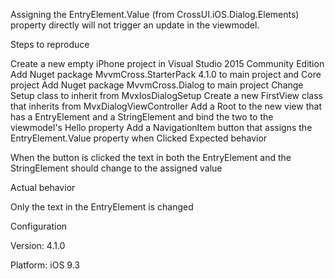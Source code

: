 Assigning the EntryElement.Value (from CrossUI.iOS.Dialog.Elements) property directly will not trigger an update in the viewmodel.

Steps to reproduce

Create a new empty iPhone project in Visual Studio 2015 Community Edition
Add Nuget package MvvmCross.StarterPack 4.1.0 to main project and Core project
Add Nuget package MvvmCross.Dialog to main project
Change Setup class to inherit from MvxIosDialogSetup
Create a new FirstView class that inherits from MvxDialogViewController
Add a Root to the new view that has a EntryElement and a StringElement and bind the two to the viewmodel's Hello property
Add a NavigationItem button that assigns the EntryElement.Value property when Clicked
Expected behavior

When the button is clicked the text in both the EntryElement and the StringElement should change to the assigned value

Actual behavior

Only the text in the EntryElement is changed

Configuration

Version: 4.1.0

Platform: iOS 9.3
